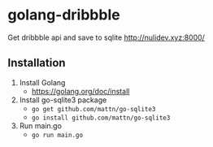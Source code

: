 # golang-dribbble
Get dribbble api and save to sqlite http://nulidev.xyz:8000/

## Installation

1. Install Golang
   - https://golang.org/doc/install
2. Install go-sqlite3 package
   - `go get github.com/mattn/go-sqlite3`
   - `go install github.com/mattn/go-sqlite3`
3. Run main.go
   - `go run main.go`
